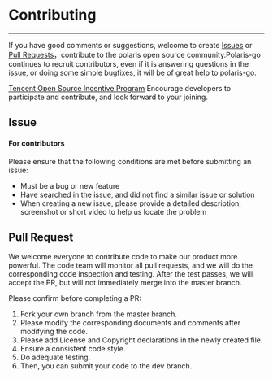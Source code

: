 # Contributing  
---
If you have good comments or suggestions, welcome to create [Issues](https://github.com/Tencent/polaris/issues) or [Pull Requests](https://github.com/Tencent/polaris-go/pulls)，contribute to the polaris open source community.Polaris-go continues to recruit contributors, even if it is answering questions in the issue, or doing some simple bugfixes, it will be of great help to polaris-go.

[Tencent Open Source Incentive Program](https://opensource.tencent.com/contribution) Encourage developers to participate and contribute, and look forward to your joining.

## Issue  
#### For contributors 

Please ensure that the following conditions are met before submitting an issue:

* Must be a bug or new feature
* Have searched in the issue, and did not find a similar issue or solution
* When creating a new issue, please provide a detailed description, screenshot or short video to help us locate the problem

## Pull Request  
We welcome everyone to contribute code to make our product more powerful. The code team will monitor all pull requests, and we will do the corresponding code inspection and testing. After the test passes, we will accept the PR, but will not immediately merge into the master branch.

Please confirm before completing a PR:

1. Fork your own branch from the master branch.
2. Please modify the corresponding documents and comments after modifying the code.
3. Please add License and Copyright declarations in the newly created file.
4. Ensure a consistent code style.
5. Do adequate testing.
6. Then, you can submit your code to the dev branch.